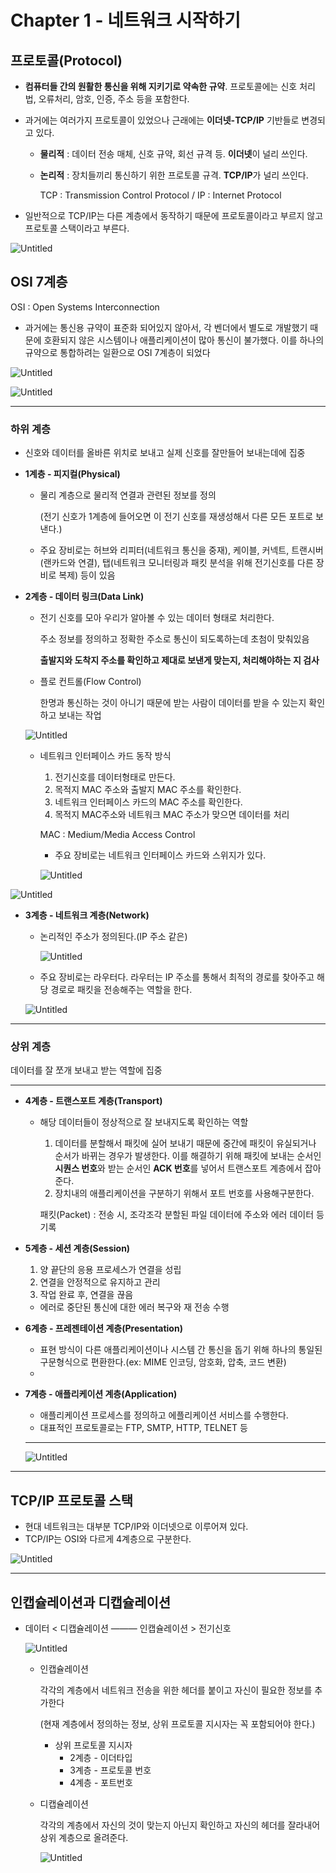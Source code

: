 # Chapter 1  - 네트워크 시작하기

## 프로토콜(Protocol)

- **컴퓨터들 간의 원활한 통신을 위해 지키기로 약속한 규약**. 프로토콜에는 신호 처리법, 오류처리, 암호, 인증, 주소 등을 포함한다.
- 과거에는 여러가지 프로토콜이 있었으나 근래에는 **이더넷-TCP/IP** 기반들로 변경되고 있다.
    - **물리적** : 데이터 전송 매체, 신호 규약, 회선 규격 등. **이더넷**이 널리 쓰인다.
    - **논리적** : 장치들끼리 통신하기 위한 프로토콜 규격. **TCP/IP**가 널리 쓰인다.

        TCP : Transmission Control Protocol / IP : Internet Protocol

- 일반적으로 TCP/IP는 다른 계층에서 동작하기 때문에 프로토콜이라고 부르지 않고 프로토콜 스택이라고 부른다.

![Untitled](./img/chapter1\Untitled.png)

## OSI 7계층

OSI : Open Systems Interconnection

- 과거에는 통신용 규약이 표준화 되어있지 않아서, 각 벤더에서 별도로 개발했기 때문에 호환되지 않은 시스템이나 애플리케이션이 많아 통신이 불가했다. 이를 하나의 규약으로 통합하려는 일환으로 OSI 7계층이 되었다

![Untitled](./img/chapter1/Untitled1.png)

![Untitled](./img/chapter1/Untitled2.png)

---

### 하위 계층

- 신호와 데이터를 올바른 위치로 보내고 실제 신호를 잘만들어 보내는데에 집중

- **1계층 - 피지컬(Physical)**
    - 물리 계층으로 물리적 연결과 관련된 정보를 정의

        (전기 신호가 1계층에 들어오면 이 전기 신호를 재생성해서 다른 모든 포트로 보낸다.)

    - 주요 장비로는 허브와 리피터(네트워크 통신을 중재), 케이블, 커넥트, 트랜시버(랜카드와 연결), 탭(네트워크 모니터링과 패킷 분석을 위해 전기신호를 다른 장비로 복제) 등이 있음

- **2계층 - 데이터 링크(Data Link)**
    - 전기 신호를 모아 우리가 알아볼 수 있는 데이터 형태로 처리한다.

        주소 정보를 정의하고 정확한 주소로 통신이 되도록하는데 초첨이 맞춰있음

        **출발지와 도착지 주소를 확인하고 제대로 보낸게 맞는지, 처리해야하는 지 검사**

    - 플로 컨트롤(Flow Control)

        한명과 통신하는 것이 아니기 때문에 받는 사람이 데이터를 받을 수 있는지 확인하고 보내는 작업

    ![Untitled](./img/chapter1/Untitled3.png)
    
    - 네트워크 인터페이스 카드 동작 방식
        1. 전기신호를 데이터형태로 만든다.
        2. 목적지 MAC 주소와 출발지 MAC 주소를 확인한다.
        3. 네트워크 인터페이스 카드의 MAC 주소를 확인한다.
        4. 목적지 MAC주소와 네트워크 MAC 주소가 맞으면 데이터를 처리

        MAC : Medium/Media Access Control

        - 주요 장비로는 네트워크 인터페이스 카드와 스위지가 있다.

        ![Untitled](./img/chapter1/Untitled4.png)

![Untitled](./img/chapter1/Untitled5.png)

- **3계층 - 네트워크 계층(Network)**
    - 논리적인 주소가 정의된다.(IP 주소 같은)

        ![Untitled](./img/chapter1/Untitled6.png)

    - 주요 장비로는 라우터다. 라우터는 IP 주소를 통해서 최적의 경로를 찾아주고 해당 경로로 패킷을 전송해주는 역할을 한다.

    ![Untitled](./img/chapter1/Untitled7.png)

---

### 상위 계층

데이터를 잘 쪼개 보내고 받는 역할에 집중

---

- **4계층 - 트랜스포트 계층(Transport)**
    - 해당 데이터들이 정상적으로 잘 보내지도록 확인하는 역할
        1. 데이터를 분할해서 패킷에 실어 보내기 때문에 중간에 패킷이 유실되거나 순서가 바뀌는 경우가 발생한다. 이를 해결하기 위해 패킷에 보내는 순서인 **시퀀스 번호**와 받는 순서인 **ACK 번호**를 넣어서 트랜스포트 계층에서 잡아준다.
        2. 장치내의 애플리케이션을 구분하기 위해서 포트 번호를 사용해구분한다.

        패킷(Packet) : 전송 시, 조각조각 분할된 파일 데이터에 주소와 에러 데이터 등 기록

- **5계층 - 세션 계층(Session)**
    1. 양 끝단의 응용 프로세스가 연결을 성립
    2. 연결을 안정적으로 유지하고 관리
    3. 작업 완료 후, 연결을 끊음 

    + 에러로 중단된 통신에 대한 에러 복구와 재 전송 수행

- **6계층 - 프레젠테이션 계층(Presentation)**
    - 표현 방식이 다른 애플리케이션이나 시스템 간 통신을 돕기 위해 하나의 통일된 구문형식으로 편환한다.(ex: MIME 인코딩, 암호화, 압축, 코드 변환)
    - 
- **7계층 - 애플리케이션 계층(Application)**
    - 애플리케이션 프로세스를 정의하고 에플리케이션 서비스를 수행한다.
    - 대표적인 프로토콜로는 FTP, SMTP, HTTP, TELNET 등

    ---

    ![Untitled](./img/chapter1/Untitled8.png)

---

## TCP/IP 프로토콜 스택

- 현대 네트워크는 대부분 TCP/IP와 이더넷으로 이루어져 있다.
- TCP/IP는 OSI와 다르게 4계층으로 구분한다.

![Untitled](./img/chapter1/Untitled9.png)

---

## 인캡슐레이션과 디캡슐레이션

- 데이터 < 디캡슐레이션 ——— 인캡슐레이션 > 전기신호

    ![Untitled](./img/chapter1/Untitled10.png)

    - 인캡슐레이션

        각각의 계층에서 네트워크 전송을 위한 헤더를 붙이고 자신이 필요한 정보를 추가한다

        (현재 계층에서 정의하는 정보, 상위 프로토콜 지시자는 꼭 포함되어야 한다.)

        - 상위 프로토콜 지시자
            - 2계층 - 이더타입
            - 3계층 - 프로토콜 번호
            - 4계층 - 포트번호
    - 디캡슐레이션

        각각의 계층에서 자신의 것이 맞는지 아닌지 확인하고 자신의 헤더를 잘라내어 상위 계층으로 올려준다.

        ![Untitled](./img/chapter1/Untitled11.png)

